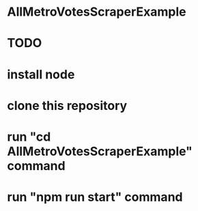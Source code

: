 ﻿# AllMetroVotesScraperExample


# TODO
# install node
# clone this repository
# run "cd AllMetroVotesScraperExample" command
# run "npm run start" command
